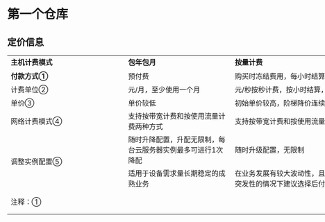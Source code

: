 # 第一个仓库
## 定价信息
<table ="" cellspacg="" idth="10" style="ber-olase:
 collapse;table-layout:fixed;width:791pt;border-spacing: 0px;font-variant-ligatures: normal;
 text-decoration-style: initial;text-decoration-color: initial">  <tbody><tr><td height="24" class="xl66" width="26" style="height:18.0pt;width:100pt"><strong>主机计费模式</strong></td>  <td class="xl66" width="240" style="width:180pt"><strong>包年包月</strong></td>  <td class="xl66" width="548" style="width:250pt"><strong>按量计费</strong></td> </tr> <tr height="33" style="mso-height-source:userset;height:24.75pt">  <td height="33" class="xl67" width="267" style="height:24.75pt;width:200pt"><strong>付款方式①</strong></td>  <td class="xl67" width="240" style="width:180pt">预付费</td><td class="xl67" width="548" style="width:411pt">购买时冻结费用，每小时结算</td> </tr> <tr height="28" style="mso-height-source:userset;height:21.0pt">  <td height="28" class="xl67" width="267" style="height:21.0pt;width:200pt">计费单位②</td><td class="xl67" width="240" style="width:180pt">元/月，至少使用一个月</td><td class="xl67" width="548" style="width:411pt">元/秒按秒计费，按小时结算，随时购买随时释放</td> </tr> <tr height="31" style="mso-height-source:userset;height:23.25pt">  <td height="31" class="xl67" width="267" style="height:23.25pt;width:200pt">单价③</td>  <td class="xl67" width="240" style="width:180pt">单价较低</td>  <td class="xl67" width="548" style="width:411pt">初始单价较高，阶梯降价连续使用15天后，单价基本接近包年包月</td> </tr> <tr height="44" style="height:33.0pt">  <td height="44" class="xl67" width="267" style="height:33.0pt;width:200pt">网络计费模式④</td>  <td class="xl67" width="240" style="width:180pt">支持按带宽计费和按使用流量计费两种方式</td>  <td class="xl67" width="548" style="width:411pt">支持按带宽计费和按使用流量计费两种方式</td> </tr> <tr height="44" style="height:33.0pt">  <td rowspan="2" height="88" class="xl68" width="267" style="height:66.0pt;width:200pt">调整实例配置⑤</td>  <td class="xl67" width="240" style="width:180pt">随时升降配置，升配无限制，每台云服务器实例最多可进行1次降配</td>  <td class="xl67" width="548" style="width:411pt">随时升级配置，无限制</td> </tr> <tr height="44" style="height:33.0pt">  <td height="44" class="xl67" width="240" style="height:33.0pt;width:180pt">适用于设备需求量长期稳定的成熟业务</td><td class="xl67" width="548" style="width:411pt">在业务发展有较大波动性，且无法进行准确预测，或资源使用有临时性和突发性的情况下建议选择后付费</td>
 <tr><td colspan="3" height="55" class="xl65" style="height:41.25pt">注释：①</table>

